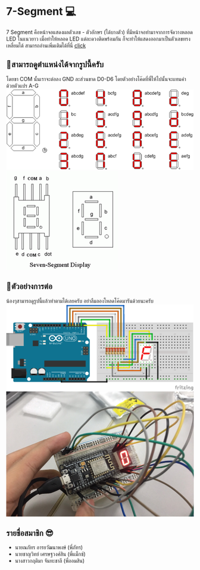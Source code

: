 # 7-Segment 💻

7 Segment คือหน้าจอแสดงผลตัวเลข - ตัวอักษร (ได้บางตัว) ที่มีหน้าจอทำมาจากการจัดวางหลอด LED ในแนวยาว เมื่อทำให้หลอด LED แต่ละดวงติดพร้อมกัน ก็จะทำให้แสดงออกมาเป็นตัวเลขทรงเหลี่ยมได้ สามารถอ่านเพิ่มเติมได้ที่นี่ [click](https://www.ioxhop.com/article/32/%E0%B8%81%E0%B8%B2%E0%B8%A3%E0%B9%83%E0%B8%8A%E0%B9%89%E0%B8%87%E0%B8%B2%E0%B8%99-7-segment-%E0%B8%81%E0%B8%B1%E0%B8%9A-arduino-%E0%B8%95%E0%B8%AD%E0%B8%99%E0%B8%97%E0%B8%B5%E0%B9%88-1-7-segment-%E0%B8%AB%E0%B8%A5%E0%B8%B1%E0%B8%81%E0%B9%80%E0%B8%94%E0%B8%B5%E0%B8%A2%E0%B8%A7)

## 📌สามารถดูตำแหน่งได้จากรูปนี้ครับ
  โดยขา COM นั้นเราจะต่อลง GND ละส่วนขาด D0-D6 โดยตัวอย่างโค๊ดที่พี่ให้ไปนั้นจะแทนค่าด้วยตัวแปร A-G
![1](https://github.com/iot-itcamp15/7-Segment/blob/master/1.gif)
![3](https://github.com/iot-itcamp15/7-Segment/blob/master/3.gif)

## 📌ตัวอย่างการต่อ
  น้องๆสามารถดูรูปนี้แล้วทำตามได้เลยครับ อย่าลืมลองโหลดโค๊ดมารันด้วยนะครับ
![4](https://github.com/iot-itcamp15/7-Segment/blob/master/4.PNG)
![2](https://github.com/iot-itcamp15/7-Segment/blob/master/2.jpg)

## รายชื่อสมาชิก 😎
* นายณภัทร อารยวัฒนาพงษ์ (พี่ภัทร)
* นายชาญวิทย์ เศรษฐวงศ์สิน (พี่แม็กซ์)
* นางสาวกฤติมา จันทะชาลี (พี่ออมสิน)
